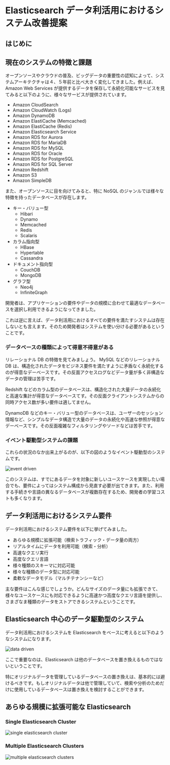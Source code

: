 # Elasticsearch データ利活用におけるシステム改善提案
## はじめに

## 現在のシステムの特徴と課題
オープンソースやクラウドの普及、ビッグデータの重要性の認知によって、システムアーキテクチャは４、５年前と比べ大きく変化してきました。例えば、Amazon Web Services が提供するデータを保存して永続化可能なサービスを見てみると以下のように、様々なサービスが提供されています。

* Amazon CloudSearch
* Amazon CloudWatch (Logs)
* Amazon DynamoDB
* Amazon ElastiCache (Memcached)
* Amazon ElastiCache (Redis)
* Amazon Elasticsearch Service
* Amazon RDS for Aurora
* Amazon RDS for MariaDB
* Amazon RDS for MySQL
* Amazon RDS for Oracle
* Amazon RDS for PostgreSQL
* Amazon RDS for SQL Server
* Amazon Redshift
* Amazon S3
* Amazon SimpleDB

また、オープンソースに目を向けてみると、特に NoSQL のジャンルでは様々な特徴を持ったデータベースが存在します。

* キー・バリュー型
  * Hibari
  * Dynamo
  * Memcached
  * Redis
  * Scalaris
* カラム指向型
  * HBase
  * Hypertable
  * Cassandra
* ドキュメント指向型
  * CouchDB
  * MongoDB
* グラフ型
  * Neo4j
  * InfiniteGraph

開発者は、アプリケーションの要件やデータの規模に合わせて最適なデータベースを選択し利用できるようになってきました。

これは逆に言えば、データ利活用におけるすべての要件を満たすシステムは存在しないとも言えます。そのため開発者はシステムを使い分ける必要があるということです。

### データベースの種類によって得意不得意がある
リレーショナル DB の特徴を見てみましょう。
MySQL などのリレーショナル DB は、構造化されたデータをビジネス要件を満たすように矛盾なく永続化するのが得意なデーベースです。その反面アクセスログなどデータ量が多く非構造なデータの管理は苦手です。

Redshift などのカラム型のデータベースは、構造化された大量データの永続化と高速な集計が得意なデータベースてす。その反面クライアントシステムからの同時アクセス数が多い要件は適してません。

DynamoDB などのキー・バリュー型のデータベースは、ユーザーのセッション情報など、シンプルなデータ構造で大量のデータの永続化や高速な参照が得意なデーベースです。その反面複雑なフィルタリングやソードなどは苦手です。

### イベント駆動型システムの課題
これらの状況のなか出来上がるのが、以下の図のようなイベント駆動型のシステムです。

![event driven](https://raw.githubusercontent.com/KunihikoKido/docs/master/images/elasticsearch-platform/elasticsearch-platform.001.png)



このシステムは、すでにあるデータを対象に新しいユースケースを実現したい場合でも、要件によってはシステム構成から見直す必要が出てきます。また、利用する手続きや言語の異なるデータベースが複数存在するため、開発者の学習コストも多くなります。

## データ利活用におけるシステム要件
データ利活用におけるシステム要件を以下に挙げてみました。

* あらゆる規模に拡張可能（検索トラフィック・データ量の両方）
* リアルタイムにデータを利用可能（検索・分析）
* 高速なクエリ実行
* 高度なクエリ言語
* 様々種類のスキーマに対応可能
* 様々な種類のデータ型に対応可能
* 柔軟なデータモデル（マルチテナンシーなど）

主な要件はこんな感じでしょうか。どんなサイズのデータ量にも拡張できて、様々なユースケースにも対応できるように高速かつ高度なクエリ言語を提供し、さまざなま種類のデータをストアできるシステムということです。

## Elasticsearch 中心のデータ駆動型のシステム
データ利活用におけるシステムを Elasticsearch をベースに考えると以下のようなシステムになります。

![data driven](https://raw.githubusercontent.com/KunihikoKido/docs/master/images/elasticsearch-platform/elasticsearch-platform.002.png)

ここで重要なのは、Elasticsearch は他のデータベースを置き換えるものではないということです。

特にオリジナルデータを管理しているデータベースの置き換えは、基本的には避けるべきです。もしオリジナルデータは他で管理していて、検索や分析のためだけに使用しているデータベースは置き換えを検討することができます。

## あらゆる規模に拡張可能な Elasticsearch

### Single Elasticsearch Cluster
![single elasticsearch cluster]( https://raw.githubusercontent.com/KunihikoKido/docs/master/images/elasticsearch-platform/elasticsearch-platform.003.png)


### Multiple Elasticsearch Clusters
![multiple elasticsearch clusters](https://raw.githubusercontent.com/KunihikoKido/docs/master/images/elasticsearch-platform/elasticsearch-platform.004.png)
